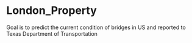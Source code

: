 # London_Property
Goal is to predict the current condition of bridges in US and reported to Texas Department of Transportation
